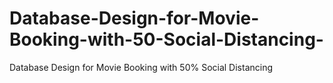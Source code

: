 # Database-Design-for-Movie-Booking-with-50-Social-Distancing-
Database Design for Movie Booking with 50% Social Distancing 
